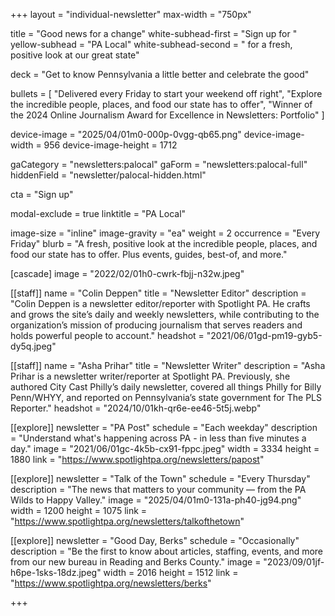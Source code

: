 +++
layout = "individual-newsletter"
max-width = "750px"

title = "Good news for a change"
white-subhead-first = "Sign up for "
yellow-subhead = "PA Local"
white-subhead-second = " for a fresh, positive look at our great state"

deck = "Get to know Pennsylvania a little better and celebrate the good"

bullets = [
  "Delivered every Friday to start your weekend off right",
  "Explore the incredible people, places, and food our state has to offer",
  "Winner of the 2024 Online Journalism Award for Excellence in Newsletters: Portfolio"
]

device-image = "2025/04/01m0-000p-0vgg-qb65.png"
device-image-width = 956
device-image-height = 1712

gaCategory = "newsletters:palocal"
gaForm = "newsletters:palocal-full"
hiddenField = "newsletter/palocal-hidden.html"

cta = "Sign up"

modal-exclude = true
linktitle = "PA Local"

image-size = "inline"
image-gravity = "ea"
weight = 2 
occurrence = "Every Friday"
blurb = "A fresh, positive look at the incredible people, places, and food our state has to offer. Plus events, guides, best-of, and more."

[cascade]
image = "2022/02/01h0-cwrk-fbjj-n32w.jpeg" 

[[staff]]
name = "Colin Deppen"
title = "Newsletter Editor"
description = "Colin Deppen is a newsletter editor/reporter with Spotlight PA. He crafts and grows the site’s daily and weekly newsletters, while contributing to the organization’s mission of producing journalism that serves readers and holds powerful people to account."
headshot = "2021/06/01gd-pm19-gyb5-dy5q.jpeg"

[[staff]]
name = "Asha Prihar"
title = "Newsletter Writer"
description = "Asha Prihar is a newsletter writer/reporter at Spotlight PA. Previously, she authored City Cast Philly’s daily newsletter, covered all things Philly for Billy Penn/WHYY, and reported on Pennsylvania’s state government for The PLS Reporter."
headshot = "2024/10/01kh-qr6e-ee46-5t5j.webp"

[[explore]]
newsletter = "PA Post"
schedule = "Each weekday"
description = "Understand what's happening across PA - in less than five minutes a day."
image = "2021/06/01gc-4k5b-cx91-fppc.jpeg"
width = 3334
height = 1880
link = "https://www.spotlightpa.org/newsletters/papost"

[[explore]]
newsletter = "Talk of the Town"
schedule = "Every Thursday"
description = "The news that matters to your community — from the PA Wilds to Happy Valley."
image = "2025/04/01m0-131a-ph40-jg94.png"
width = 1200
height = 1075
link = "https://www.spotlightpa.org/newsletters/talkofthetown"

[[explore]]
newsletter = "Good Day, Berks"
schedule = "Occasionally"
description = "Be the first to know about articles, staffing, events, and more from our new bureau in Reading and Berks County."
image = "2023/09/01jf-h6pe-1sks-18dz.jpeg"
width = 2016
height = 1512
link = "https://www.spotlightpa.org/newsletters/berks"

+++
